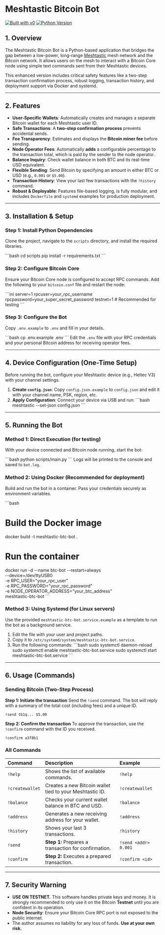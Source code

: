 # Meshtastic Bitcoin Bot

[![Built with v0](https://img.shields.io/badge/Built%20with-v0.dev-black?style=for-the-badge)](https://v0.dev/chat/projects/DCL7ACIfKYZ)
[![Python Version](https://img.shields.io/badge/Python-3.8+-blue?style=for-the-badge&logo=python)](https://www.python.org/)

## 1. Overview

The Meshtastic Bitcoin Bot is a Python-based application that bridges the gap between a low-power, long-range [Meshtastic](https://meshtastic.org/) mesh network and the Bitcoin network. It allows users on the mesh to interact with a Bitcoin Core node using simple text commands sent from their Meshtastic devices.

This enhanced version includes critical safety features like a two-step transaction confirmation process, robust logging, transaction history, and deployment support via Docker and systemd.

---

## 2. Features

- **User-Specific Wallets**: Automatically creates and manages a separate Bitcoin wallet for each Meshtastic user ID.
- **Safe Transactions**: A **two-step confirmation process** prevents accidental sends.
- **Fee Transparency**: Estimates and displays the **Bitcoin miner fee** before sending.
- **Node Operator Fees**: Automatically **adds** a configurable percentage to the transaction total, which is paid by the sender to the node operator.
- **Balance Inquiry**: Check wallet balance in both BTC and its real-time USD equivalent.
- **Flexible Sending**: Send Bitcoin by specifying an amount in either BTC or USD (e.g., `0.001` or `$5.00`).
- **Transaction History**: View your last few transactions with the `!history` command.
- **Robust & Deployable**: Features file-based logging, is fully modular, and includes `Dockerfile` and `systemd` examples for production deployment.

---

## 3. Installation & Setup

### Step 1: Install Python Dependencies
Clone the project, navigate to the `scripts` directory, and install the required libraries.

\`\`\`bash
cd scripts
pip install -r requirements.txt
\`\`\`

### Step 2: Configure Bitcoin Core
Ensure your Bitcoin Core node is configured to accept RPC commands. Add the following to your `bitcoin.conf` file and restart the node:

\`\`\`ini
server=1
rpcuser=your_rpc_username
rpcpassword=your_super_secret_password
testnet=1 # Recommended for testing
\`\`\`

### Step 3: Configure the Bot
Copy `.env.example` to `.env` and fill in your details.

\`\`\`bash
cp .env.example .env
\`\`\`
Edit the `.env` file with your RPC credentials and your personal Bitcoin address for receiving operator fees.

---

## 4. Device Configuration (One-Time Setup)

Before running the bot, configure your Meshtastic device (e.g., Heltec V3) with your channel settings.

1.  **Create `config.json`**: Copy `config.json.example` to `config.json` and edit it with your channel name, PSK, region, etc.
2.  **Apply Configuration**: Connect your device via USB and run:
    \`\`\`bash
    meshtastic --set-json config.json
    \`\`\`

---

## 5. Running the Bot

### Method 1: Direct Execution (for testing)
With your device connected and Bitcoin node running, start the bot:

\`\`\`bash
python scripts/main.py
\`\`\`
Logs will be printed to the console and saved to `bot.log`.

### Method 2: Using Docker (Recommended for deployment)
Build and run the bot in a container. Pass your credentials securely as environment variables.

\`\`\`bash
# Build the Docker image
docker build -t meshtastic-btc-bot .

# Run the container
docker run -d --name btc-bot --restart=always \
  --device=/dev/ttyUSB0 \
  -e RPC_USER="your_rpc_user" \
  -e RPC_PASSWORD="your_rpc_password" \
  -e NODE_OPERATOR_ADDRESS="your_btc_address" \
  meshtastic-btc-bot
\`\`\`

### Method 3: Using Systemd (for Linux servers)
Use the provided `meshtastic-btc-bot.service.example` as a template to run the bot as a background service.

1.  Edit the file with your user and project paths.
2.  Copy it to `/etc/systemd/system/meshtastic-btc-bot.service`.
3.  Run the following commands:
    \`\`\`bash
    sudo systemctl daemon-reload
    sudo systemctl enable meshtastic-btc-bot.service
    sudo systemctl start meshtastic-btc-bot.service
    \`\`\`

---

## 6. Usage (Commands)

### Sending Bitcoin (Two-Step Process)

**Step 1: Initiate the transaction**
Send the `!send` command. The bot will reply with a summary of the total cost (including fees) and a unique ID.

`!send tb1q... $5.00`

**Step 2: Confirm the transaction**
To approve the transaction, use the `!confirm` command with the ID you received.

`!confirm a3f8b1`

### All Commands

| Command | Description | Example |
| :--- | :--- | :--- |
| `!help` | Shows the list of available commands. | `!help` |
| `!createwallet` | Creates a new Bitcoin wallet tied to your Meshtastic ID. | `!createwallet` |
| `!balance` | Checks your current wallet balance in BTC and USD. | `!balance` |
| `!address` | Generates a new receiving address for your wallet. | `!address` |
| `!history` | Shows your last 3 transactions. | `!history` |
| `!send` | **Step 1:** Prepares a transaction for confirmation. | `!send <addr> 0.001` |
| `!confirm` | **Step 2:** Executes a prepared transaction. | `!confirm <id>` |

---

## 7. Security Warning

- **USE ON TESTNET.** This software handles private keys and money. It is strongly recommended to only use it on the Bitcoin **Testnet** until you are confident in its operation.
- **Node Security**: Ensure your Bitcoin Core RPC port is not exposed to the public internet.
- The author assumes no liability for any loss of funds. **Use at your own risk.**
